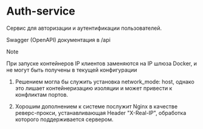 # Auth-service
Сервис для авторизации и аутентификации пользователей.

Swagger (OpenAPI) документация в /api

> [!NOTE]
> При запуске контейнеров IP клиентов заменяются на IP шлюза Docker, и не могут быть получены в текущей конфигурации
> 1. Решением могла бы служить установка network_mode: host, 
> однако это лишает контейнеризацию изоляции и может привести к конфликтам портов.
> 
> 2. Хорошим дополнением к системе послужит Nginx в качестве реверс-прокси, устанавливающая Header "X-Real-IP", обработка которого поддерживается 
> сервером.